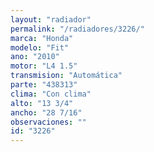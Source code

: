 ```yaml
---
layout: "radiador"
permalink: "/radiadores/3226/"
marca: "Honda"
modelo: "Fit"
ano: "2010"
motor: "L4 1.5"
transmision: "Automática"
parte: "438313"
clima: "Con clima"
alto: "13 3/4"
ancho: "28 7/16"
observaciones: ""
id: "3226"
---
```



